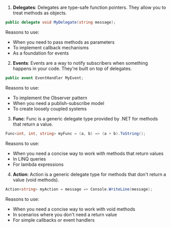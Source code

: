 1. **Delegates**:
Delegates are type-safe function pointers. They allow you to treat methods as objects.
```csharp
public delegate void MyDelegate(string message);
```
Reasons to use:
- When you need to pass methods as parameters
- To implement callback mechanisms
- As a foundation for events
2. **Events**:
Events are a way to notify subscribers when something happens in your code. They're built on top of delegates.
```csharp
public event EventHandler MyEvent;
```
Reasons to use:
- To implement the Observer pattern
- When you need a publish-subscribe model
- To create loosely coupled systems
3. **Func**:
Func is a generic delegate type provided by .NET for methods that return a value.
```csharp
Func<int, int, string> myFunc = (a, b) => (a + b).ToString();
```
Reasons to use:
- When you need a concise way to work with methods that return values
- In LINQ queries
- For lambda expressions
4. **Action**:
Action is a generic delegate type for methods that don't return a value (void methods).
```csharp
Action<string> myAction = message => Console.WriteLine(message);
```
Reasons to use:
- When you need a concise way to work with void methods
- In scenarios where you don't need a return value
- For simple callbacks or event handlers
